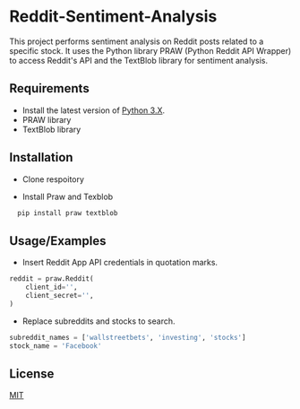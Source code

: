 
# Reddit-Sentiment-Analysis

This project performs sentiment analysis on Reddit posts related to a specific stock. It uses the Python library PRAW (Python Reddit API Wrapper) to access Reddit's API and the TextBlob library for sentiment analysis.


## Requirements
* Install the latest version of [Python 3.X](https://www.python.org/downloads/).
* PRAW library
* TextBlob library


## Installation

* Clone respoitory

* Install Praw and Texblob
```bash
  pip install praw textblob
```
    
## Usage/Examples

* Insert Reddit App API credentials in quotation marks.
```python
reddit = praw.Reddit(
    client_id='',
    client_secret='',
)
```
* Replace subreddits and stocks to search.

```python
subreddit_names = ['wallstreetbets', 'investing', 'stocks'] 
stock_name = 'Facebook' 
```




## License

[MIT](https://choosealicense.com/licenses/mit/)

